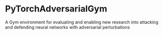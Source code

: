 # PyTorchAdversarialGym
A Gym environment for evaluating and enabling new research into attacking and defending neural networks with adversarial perturbations
